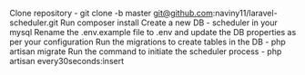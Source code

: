 Clone repository - git clone -b master git@github.com:naviny11/laravel-scheduler.git
Run composer install
Create a new DB - scheduler in your mysql
Rename the .env.example file to .env and update the DB properties as per your configuration
Run the migrations to create tables in the DB - php artisan migrate 
Run the command to initiate the scheduler process - php artisan every30seconds:insert